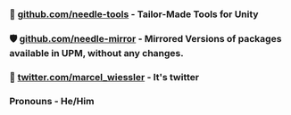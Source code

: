 ### 🌵 [github.com/needle-tools](https://github.com/needle-tools) - Tailor-Made Tools for Unity

### 🛡️ [github.com/needle-mirror](https://github.com/needle-mirror) - Mirrored Versions of packages available in UPM, without any changes.

### 🍗 [twitter.com/marcel_wiessler](https://twitter.com/marcel_wiessler) - It's twitter

### Pronouns - He/Him
